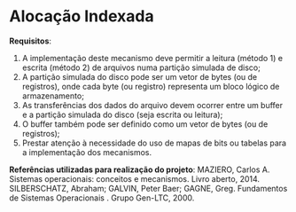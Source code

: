 # Alocação Indexada

**Requisitos**: 
1. A implementação deste mecanismo deve permitir a leitura (método 1) e escrita (método 2) de arquivos numa partição simulada de disco;
2. A partição simulada do disco pode ser um vetor de bytes (ou de registros), onde cada byte (ou registro) representa um bloco lógico de armazenamento;
3. As transferências dos dados do arquivo devem ocorrer entre um buffer e a partição simulada do disco (seja escrita ou leitura);
4. O buffer também pode ser definido como um vetor de bytes (ou de registros);
5. Prestar atenção à necessidade do uso de mapas de bits ou tabelas para a implementação dos mecanismos.



**Referências utilizadas para realização do projeto**:
MAZIERO, Carlos A. Sistemas operacionais: conceitos e mecanismos. Livro aberto, 2014.
SILBERSCHATZ, Abraham; GALVIN, Peter Baer; GAGNE, Greg. Fundamentos de Sistemas Operacionais . Grupo Gen-LTC, 2000.

